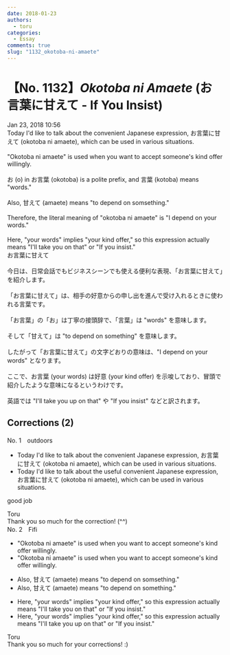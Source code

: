 ```yaml
---
date: 2018-01-23
authors:
  - toru
categories:
  - Essay
comments: true
slug: "1132_okotoba-ni-amaete"
---
```


# 【No. 1132】<strong><em>Okotoba ni Amaete</strong></em> (お言葉に甘えて - If You Insist)
<div class="date">Jan 23, 2018 10:56</div>
<div id="post"><div id="body_show_ori">
Today I'd like to talk about the convenient Japanese expression, お言葉に甘えて (okotoba ni amaete), which can be used in various situations.<br/><br/>"Okotoba ni amaete" is used when you want to accept someone's kind offer willingly.<br/><br/>お (o) in お言葉 (okotoba) is a polite prefix, and 言葉 (kotoba) means "words."<br/><br/>Also, 甘えて (amaete) means "to depend on somsething."<br/><br/>Therefore, the literal meaning of "okotoba ni amaete" is "I depend on your words."<br/><br/>Here, "your words" implies "your kind offer," so this expression actually means "I'll take you on that" or "If you insist."
</div></div>

<!-- more -->

<div id="post_ja"><div id="body_show_mo">
お言葉に甘えて<br/><br/>今日は、日常会話でもビジネスシーンでも使える便利な表現、「お言葉に甘えて」を紹介します。<br/><br/>「お言葉に甘えて」は、相手の好意からの申し出を進んで受け入れるときに使われる言葉です。<br/><br/>「お言葉」の「お」は丁寧の接頭辞で、「言葉」は "words" を意味します。<br/><br/>そして「甘えて」は "to depend on something" を意味します。<br/><br/>したがって「お言葉に甘えて」の文字どおりの意味は、"I depend on your words" となります。<br/><br/>ここで、お言葉 (your words) は好意 (your kind offer) を示唆しており、冒頭で紹介したような意味になるというわけです。<br/><br/>英語では "I'll take you up on that" や "If you insist" などと訳されます。
</div></div>

## Corrections (2)
<div id="block"><div class="first_name"> No. 1　<span class="just_name">outdoors</span></div><div id="block2">
<ul class="correction_field">
<li class="incorrect">Today I'd like to talk about the convenient Japanese expression, お言葉に甘えて (okotoba ni amaete), which can be used in various situations.</li>
<li class="corrected correct">
Today I'd like to talk about the <span class="f_blue">useful</span> <span class="sline">convenient</span> Japanese expression, お言葉に甘えて (okotoba ni amaete), which can be used in various situations.
</li>
</ul>
<p class="comment_small">
 good job
</p>

</div><div class="name"><span class="just_name">Toru</span><br>
Thank you so much for the correction! (^^)
</div>
</div>
<div id="block"><div class="first_name"> No. 2　<span class="just_name">Fifi</span></div><div id="block2">
<ul class="correction_field">
<li class="incorrect">"Okotoba ni amaete" is used when you want to accept someone's kind offer willingly.</li>
<li class="corrected correct">
"Okotoba ni amaete" is used when you want to accept someone's kind offer<span class="f_blue"><span class="sline"> willingly</span></span>.
</li>
</ul>
<ul class="correction_field">
<li class="incorrect">Also, 甘えて (amaete) means "to depend on somsething."</li>
<li class="corrected correct">
Also, 甘えて (amaete) means "to depend on <span class="f_red">some</span>thing."
</li>
</ul>
<ul class="correction_field">
<li class="incorrect">Here, "your words" implies "your kind offer," so this expression actually means "I'll take you on that" or "If you insist."</li>
<li class="corrected correct">
Here, "your words" implies "your kind offer," so this expression actually means "I'll take you <span class="f_red">up </span>on that" or "If you insist."
</li>
</ul>
</div><div class="name"><span class="just_name">Toru</span><br>
Thank you so much for your corrections! :)
</div>
</div>

